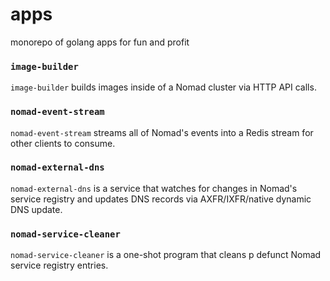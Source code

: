 # apps

monorepo of golang apps for fun and profit

### `image-builder`

`image-builder` builds images inside of a Nomad cluster via HTTP API calls.

### `nomad-event-stream`

`nomad-event-stream` streams all of Nomad's events into a Redis stream for other clients to consume.

### `nomad-external-dns`

`nomad-external-dns` is a service that watches for changes in Nomad's service registry and updates DNS records via AXFR/IXFR/native dynamic DNS update.

### `nomad-service-cleaner`

`nomad-service-cleaner` is a one-shot program that cleans p defunct Nomad service registry entries.